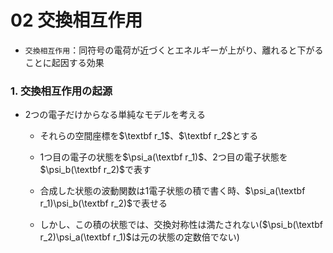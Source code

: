 
02 交換相互作用
=============

* `交換相互作用`：同符号の電荷が近づくとエネルギーが上がり、離れると下がることに起因する効果



### 1. 交換相互作用の起源

* 2つの電子だけからなる単純なモデルを考える

    * それらの空間座標を$\textbf r_1$、$\textbf r_2$とする
    
    * 1つ目の電子の状態を$\psi_a(\textbf r_1)$、2つ目の電子状態を$\psi_b(\textbf r_2)$で表す
    
    * 合成した状態の波動関数は1電子状態の積で書く時、$\psi_a(\textbf r_1)\psi_b(\textbf r_2)$で表せる
    
    * しかし、この積の状態では、交換対称性は満たされない($\psi_b(\textbf r_2)\psi_a(\textbf r_1)$は元の状態の定数倍でない)
